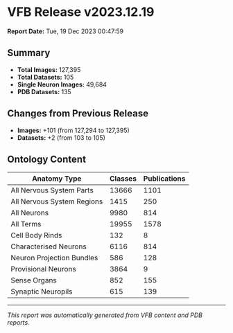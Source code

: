 # VFB Release v2023.12.19

**Report Date:** Tue, 19 Dec 2023 00:47:59

## Summary

- **Total Images:** 127,395
- **Total Datasets:** 105
- **Single Neuron Images:** 49,684
- **PDB Datasets:** 135

## Changes from Previous Release

- **Images:** +101 (from 127,294 to 127,395)
- **Datasets:** +2 (from 103 to 105)

## Ontology Content

| Anatomy Type | Classes | Publications |
|--------------|---------|-------------|
| All Nervous System Parts | 13666 | 1101 |
| All Nervous System Regions | 1415 | 250 |
| All Neurons | 9980 | 814 |
| All Terms | 19955 | 1578 |
| Cell Body Rinds | 132 | 8 |
| Characterised Neurons | 6116 | 814 |
| Neuron Projection Bundles | 586 | 128 |
| Provisional Neurons | 3864 | 9 |
| Sense Organs | 852 | 155 |
| Synaptic Neuropils | 615 | 139 |

---

*This report was automatically generated from VFB content and PDB reports.*
